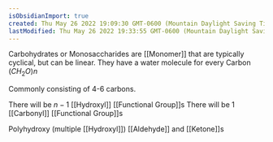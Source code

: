 ```yaml
---
isObsidianImport: true
created: Thu May 26 2022 19:09:30 GMT-0600 (Mountain Daylight Saving Time)
lastModified: Thu May 26 2022 19:33:55 GMT-0600 (Mountain Daylight Saving Time)
---
```

Carbohydrates or Monosaccharides are [[Monomer]] that are typically cyclical, but can be linear. They have a water molecule for every Carbon $(CH_2O)n$ 

Commonly consisting of 4-6 carbons.

There will be $n-1$ [[Hydroxyl]] [[Functional Group]]s
There will be $1$ [[Carbonyl]] [[Functional Group]]s

Polyhydroxy (multiple [[Hydroxyl]]) [[Aldehyde]] and [[Ketone]]s
